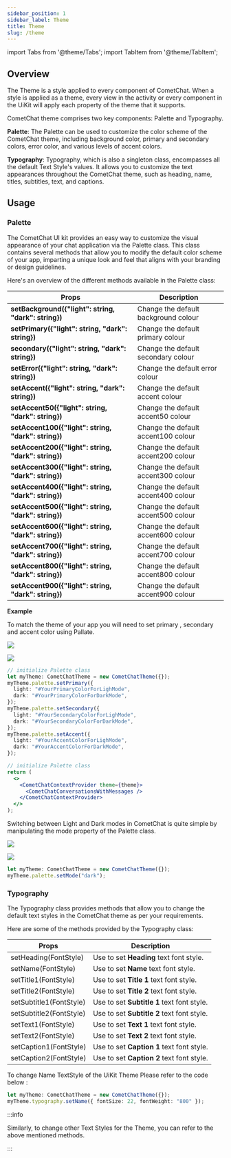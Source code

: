 ```yaml
---
sidebar_position: 1
sidebar_label: Theme
title: Theme
slug: /theme
---
```


import Tabs from '@theme/Tabs';
import TabItem from '@theme/TabItem';

## Overview

The Theme is a style applied to every component of CometChat. When a style is applied as a theme, every view in the activity or every component in the UiKit will apply each property of the theme that it supports.

CometChat theme comprises two key components: Palette and Typography.

**Palette**: The Palette can be used to customize the color scheme of the CometChat theme, including background color, primary and secondary colors, error color, and various levels of accent colors.

**Typography**: Typography, which is also a singleton class, encompasses all the default Text Style's values. It allows you to customize the text appearances throughout the CometChat theme, such as heading, name, titles, subtitles, text, and captions.

## Usage

### **Palette**

The CometChat UI kit provides an easy way to customize the visual appearance of your chat application via the Palette class. This class contains several methods that allow you to modify the default color scheme of your app, imparting a unique look and feel that aligns with your branding or design guidelines.

Here's an overview of the different methods available in the Palette class:

| Props                                                 | Description                          |
| ----------------------------------------------------- | ------------------------------------ |
| **setBackground(\{"light": string, "dark": string})** | Change the default background colour |
| **setPrimary(\{"light": string, "dark": string})**    | Change the default primary colour    |
| **secondary(\{"light": string, "dark": string})**     | Change the default secondary colour  |
| **setError(\{"light": string, "dark": string})**      | Change the default error colour      |
| **setAccent(\{"light": string, "dark": string})**     | Change the default accent colour     |
| **setAccent50(\{"light": string, "dark": string})**   | Change the default accent50 colour   |
| **setAccent100(\{"light": string, "dark": string})**  | Change the default accent100 colour  |
| **setAccent200(\{"light": string, "dark": string})**  | Change the default accent200 colour  |
| **setAccent300(\{"light": string, "dark": string})**  | Change the default accent300 colour  |
| **setAccent400(\{"light": string, "dark": string})**  | Change the default accent400 colour  |
| **setAccent500(\{"light": string, "dark": string})**  | Change the default accent500 colour  |
| **setAccent600(\{"light": string, "dark": string})**  | Change the default accent600 colour  |
| **setAccent700(\{"light": string, "dark": string})**  | Change the default accent700 colour  |
| **setAccent800(\{"light": string, "dark": string})**  | Change the default accent800 colour  |
| **setAccent900(\{"light": string, "dark": string})**  | Change the default accent900 colour  |

**Example**

To match the theme of your app you will need to set primary , secondary and accent color using Pallate.

<Tabs>
<TabItem value="iOS" label="iOS">

![](../assets/iOS/theme_primary_cometchat_screens.png)

</TabItem>
<TabItem value="android" label="Android">

![](../assets/android/theme_primary_cometchat_screens.png)

</TabItem>
</Tabs>

<Tabs>
<TabItem value="ts2" label="Configure Theme">

```typescript
// initialize Palette class
let myTheme: CometChatTheme = new CometChatTheme({});
myTheme.palette.setPrimary({
  light: "#YourPrimaryColorForLighMode",
  dark: "#YourPrimaryColorForDarkMode",
});
myTheme.palette.setSecondary({
  light: "#YourSecondaryColorForLighMode",
  dark: "#YourSecondaryColorForDarkMode",
});
myTheme.palette.setAccent({
  light: "#YourAccentColorForLighMode",
  dark: "#YourAccentColorForDarkMode",
});
```

</TabItem>

<TabItem value="jsx" label="JSX">

```jsx
// initialize Palette class
return (
  <>
    <CometChatContextProvider theme={theme}>
      <CometChatConversationsWithMessages />
    </CometChatContextProvider>
  </>
);
```

</TabItem>

</Tabs>

Switching between Light and Dark modes in CometChat is quite simple by manipulating the mode property of the Palette class.

<Tabs>
<TabItem value="iOS" label="iOS">

![](../assets/iOS/theme_dark_mode_cometchat_screens.png)

</TabItem>
<TabItem value="android" label="Android">

![](../assets/android/theme_dark_mode_cometchat_screens.png)

</TabItem>

</Tabs>

<Tabs>

<TabItem value="ts" label="Typescript">

```typescript
let myTheme: CometChatTheme = new CometChatTheme({});
myTheme.palette.setMode("dark");
```

</TabItem>
</Tabs>

### **Typography**

The Typography class provides methods that allow you to change the default text styles in the CometChat theme as per your requirements.

Here are some of the methods provided by the Typography class:

| Props                   | Description                                |
| ----------------------- | ------------------------------------------ |
| setHeading(FontStyle)   | Use to set **Heading** text font style.    |
| setName(FontStyle)      | Use to set **Name** text font style.       |
| setTitle1(FontStyle)    | Use to set **Title 1** text font style.    |
| setTitle2(FontStyle)    | Use to set **Title 2** text font style.    |
| setSubtitle1(FontStyle) | Use to set **Subtitle 1** text font style. |
| setSubtitle2(FontStyle) | Use to set **Subtitle 2** text font style. |
| setText1(FontStyle)     | Use to set **Text 1** text font style.     |
| setText2(FontStyle)     | Use to set **Text 2** text font style.     |
| setCaption1(FontStyle)  | Use to set **Caption 1** text font style.  |
| setCaption2(FontStyle)  | Use to set **Caption 2** text font style.  |

To change Name TextStyle of the UiKit Theme Please refer to the code below :

<Tabs>
<TabItem value="ts2" label="Typescript">

```typescript
let myTheme: CometChatTheme = new CometChatTheme({});
myTheme.typography.setName({ fontSize: 22, fontWeight: "800" });
```

</TabItem>

</Tabs>

:::info

Similarly, to change other Text Styles for the Theme, you can refer to the above mentioned methods.

:::
